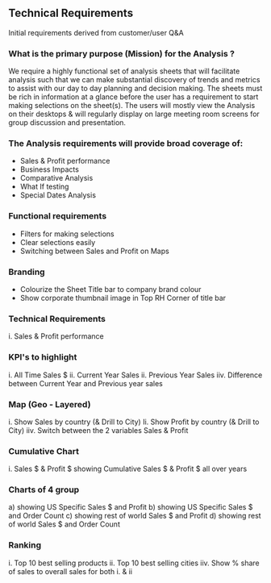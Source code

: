 ## Technical Requirements

Initial requirements derived from customer/user Q&A

### What is the primary purpose (Mission) for the Analysis ?

We require a highly functional set of analysis sheets that will facilitate 
analysis such that we can make substantial discovery of trends and
metrics to assist with our day to day planning and decision making.
The sheets must be rich in information at a glance before the user 
has a requirement to start making selections on the sheet(s). 
The users will mostly view the Analysis on their desktops & will regularly
display on large meeting room screens for group discussion and 
presentation.


### The Analysis requirements will provide broad coverage of: 

* Sales & Profit performance
* Business Impacts
* Comparative Analysis
* What If testing
* Special Dates Analysis


### Functional requirements
* Filters for making selections
* Clear selections easily
* Switching between Sales and Profit on Maps

### Branding
* Colourize the Sheet Title bar to company brand colour
* Show corporate thumbnail image in Top RH Corner of title bar


### Technical Requirements
i. Sales & Profit performance

### KPI's to highlight
i. All Time Sales $ 
ii. Current Year Sales
ii. Previous Year Sales
iiv. Difference between Current Year and Previous year sales

### Map (Geo - Layered)
i. Show Sales by country (& Drill to City)
Ii. Show Profit by country (& Drill to City)
iiv. Switch between the 2 variables Sales & Profit

### Cumulative Chart
i. Sales $ & Profit $ showing Cumulative Sales $ & Profit $ all over years

### Charts of 4 group
a) showing US Specific Sales $ and Profit 
b) showing US Specific Sales $ and Order Count
c) showing rest of world Sales $ and Profit 
d) showing rest of world Sales $ and Order Count 

### Ranking
i. Top 10 best selling products
ii. Top 10 best selling cities
iiv. Show % share of sales to overall sales for both i. & ii
